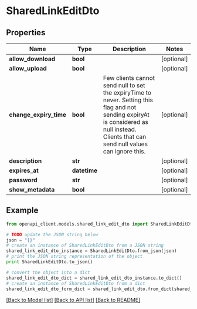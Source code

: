 # SharedLinkEditDto


## Properties
Name | Type | Description | Notes
------------ | ------------- | ------------- | -------------
**allow_download** | **bool** |  | [optional] 
**allow_upload** | **bool** |  | [optional] 
**change_expiry_time** | **bool** | Few clients cannot send null to set the expiryTime to never. Setting this flag and not sending expiryAt is considered as null instead. Clients that can send null values can ignore this. | [optional] 
**description** | **str** |  | [optional] 
**expires_at** | **datetime** |  | [optional] 
**password** | **str** |  | [optional] 
**show_metadata** | **bool** |  | [optional] 

## Example

```python
from openapi_client.models.shared_link_edit_dto import SharedLinkEditDto

# TODO update the JSON string below
json = "{}"
# create an instance of SharedLinkEditDto from a JSON string
shared_link_edit_dto_instance = SharedLinkEditDto.from_json(json)
# print the JSON string representation of the object
print SharedLinkEditDto.to_json()

# convert the object into a dict
shared_link_edit_dto_dict = shared_link_edit_dto_instance.to_dict()
# create an instance of SharedLinkEditDto from a dict
shared_link_edit_dto_form_dict = shared_link_edit_dto.from_dict(shared_link_edit_dto_dict)
```
[[Back to Model list]](../README.md#documentation-for-models) [[Back to API list]](../README.md#documentation-for-api-endpoints) [[Back to README]](../README.md)



